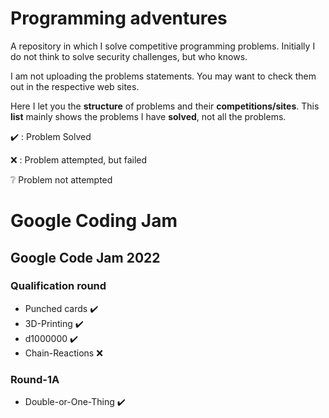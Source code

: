 # Programming adventures
A repository in which I solve competitive programming problems.
Initially I do not think to solve security challenges, but who knows.

I am not uploading the problems statements. You may want to check them out in the respective web sites.

Here I let you the **structure** of problems and their **competitions/sites**. This **list** mainly shows the problems I have **solved**, not all the problems.

:heavy_check_mark: : Problem Solved

:x: : Problem attempted, but failed

:grey_question: Problem not attempted

# Google Coding Jam
## Google Code Jam 2022
### Qualification round
* Punched cards :heavy_check_mark:
* 3D-Printing :heavy_check_mark:
* d1000000 :heavy_check_mark:
* Chain-Reactions :x:
### Round-1A
* Double-or-One-Thing :heavy_check_mark: